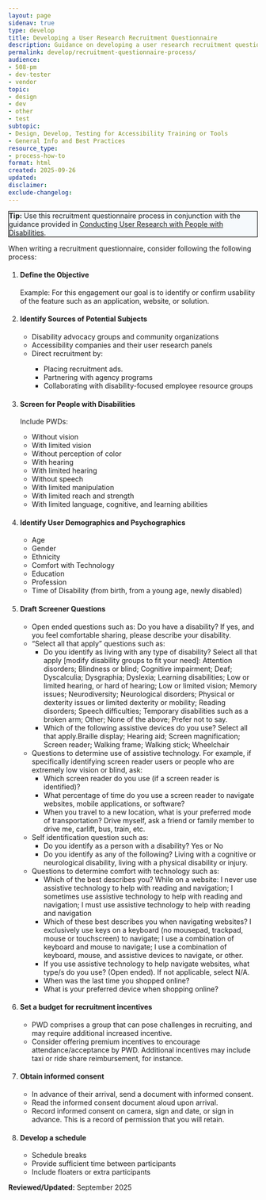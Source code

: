 ```yaml
---
layout: page
sidenav: true
type: develop
title: Developing a User Research Recruitment Questionnaire 
description: Guidance on developing a user research recruitment questionnaire to ensure inclusive participation and accessibility in ICT testing.
permalink: develop/recruitment-questionnaire-process/
audience: 
- 508-pm
- dev-tester
- vendor
topic: 
- design
- dev
- other
- test
subtopic: 
- Design, Develop, Testing for Accessibility Training or Tools
- General Info and Best Practices
resource_type: 
- process-how-to
format: html
created: 2025-09-26
updated: 
disclaimer: 
exclude-changelog: 
---
```

<div class="grid-col-12 border-base radius-lg padding-1" style="border: 1px solid black; background-color: #f5f9fc;">
    <strong>Tip:</strong> Use this recruitment questionnaire process in conjunction with the guidance provided in  <a href="{{site.baseurl}}/develop/usability-testing-with-people-with-disabilities/">Conducting User Research with People with Disabilities</a>.
</div>

When writing a recruitment questionnaire, consider following the following process: 

<ol class="usa-process-list">
  <li class="usa-process-list__item">
    <h4 class="usa-process-list__heading">Define the Objective</h4>
    <div class="margin-top-05">
      Example: For this engagement our goal is to identify or confirm usability of the feature such as an application, website, or solution. </li>
    </div>
</li>
  <li class="usa-process-list__item">
    <h4 class="usa-process-list__heading">Identify Sources of Potential Subjects</h4>
    <div class="margin-top-05">
      <ul>
        <li>Disability advocacy groups and community organizations
</li>
        <li>Accessibility companies and their user research panels
</li>
      <li> Direct recruitment by:</li> 
      <ul>
         <li>Placing recruitment ads.</li>
            <li>Partnering with agency programs</li>
            <li>Collaborating with disability-focused employee resource groups</li>
              </ul>
          </ul>
    </div>
  </li>

  <li class="usa-process-list__item">
    <h4 class="usa-process-list__heading">Screen for People with Disabilities</h4>
    <div class="margin-top-05">
    Include PWDs:
          <ul>
            <li>Without vision</li>
            <li>With limited vision</li>
            <li>Without perception of color</li>
            <li>With hearing</li>    
            <li>With limited hearing</li>
            <li>Without speech</li>
            <li>With limited manipulation</li>
            <li>With limited reach and strength</li>
            <li>With limited language, cognitive, and learning abilities</li>
          </ul>
    </div>
  </li>

  <li class="usa-process-list__item">
    <h4 class="usa-process-list__heading">Identify User Demographics and Psychographics</h4>
    <div class="margin-top-05">
      <ul>
        <li>Age</li>
        <li>Gender</li>
        <li>Ethnicity</li>
        <li>Comfort with Technology</li>
        <li>Education</li>
        <li>Profession</li>
        <li>Time of Disability (from birth, from a young age, newly disabled)</li>
          </ul>
    </div>
  </li>

  <li class="usa-process-list__item">
    <h4 class="usa-process-list__heading">Draft Screener Questions</h4>
    <div class="margin-top-05">
      <ul>
        <li>Open ended questions such as: Do you have a disability? If yes, and you feel comfortable sharing, please describe your disability.</li>
        <li>“Select all that apply” questions such as:
          <ul>
            <li>Do you identify as living with any type of disability? Select all that apply [modify disability groups to fit your need]: Attention disorders; Blindness or blind; Cognitive impairment; Deaf; Dyscalculia; Dysgraphia; Dyslexia; Learning disabilities; Low or limited hearing, or hard of hearing; Low or limited vision; Memory issues; Neurodiversity; Neurological disorders; Physical or dexterity issues or limited dexterity or mobility; Reading disorders; Speech difficulties; Temporary disabilities such as a broken arm; Other; None of the above; Prefer not to say. </li>
            <li>Which of the following assistive devices do you use? Select all that apply.Braille display; Hearing aid; Screen magnification; Screen reader; Walking frame; Walking stick; Wheelchair </li>
          </ul>
        </li> 
        <li> Questions to determine use of assistive technology. For example, if specifically identifying screen reader users or people who are extremely low vision or blind, ask: 
          <ul>
            <li>Which screen reader do you use (if a screen reader is identified)? </li> 
            <li>What percentage of time do you use a screen reader to navigate websites, mobile applications, or software? </li>
            <li>When you travel to a new location, what is your preferred mode of transportation? Drive myself, ask a friend or family member to drive me, carlift, bus, train, etc.</li> 
          </ul>
        </li>
        <li> Self identification question such as:
          <ul>
            <li> Do you identify as a person with a disability? Yes or No </li>
            <li>Do you identify as any of the following? Living with a cognitive or neurological disability, living with a physical disability or injury.</li> 
          </ul>
        </li>
        <li>Questions to determine comfort with technology such as:
          <ul>
            <li>Which of the best describes you? While on a website: I never use assistive technology to help with reading and navigation; I sometimes use assistive technology to help with reading and navigation; I must use assistive technology to help with reading and navigation </li>
            <li>Which of these best describes you when navigating websites? I exclusively use keys on a keyboard (no mousepad, trackpad, mouse or touchscreen) to navigate; I use a combination of keyboard and mouse to navigate; I use a combination of keyboard, mouse, and assistive devices to navigate, or other. </li>
            <li>If you use assistive technology to help navigate websites, what type/s do you use? (Open ended). If not applicable, select N/A.</li>
            <li>When was the last time you shopped online? </li>
            <li>What is your preferred device when shopping online?</li>
          </ul>
        </li>
      </ul>
    </div>
  </li>
  <li class="usa-process-list__item">
    <h4 class="usa-process-list__heading">Set a budget for recruitment incentives</h4>
    <div class="margin-top-05">
      <ul>
        <li>PWD comprises a group that can pose challenges in recruiting, and may require additional increased incentive.</li>
        <li>Consider offering premium incentives to encourage attendance/acceptance by PWD. Additional incentives may include taxi or ride share reimbursement, for instance.</li>
</ul>
</div>
</li>
<li class="usa-process-list__item">
    <h4 class="usa-process-list__heading">Obtain informed consent</h4>
    <div class="margin-top-05">
      <ul>
        <li>In advance of their arrival, send a document with informed consent.</li>
        <li>Read the informed consent document aloud upon arrival. </li>
        <li> Record informed consent on camera, sign and date, or sign in advance. This is a record of permission that you will retain. </li>
</ul>
</div>
</li>
<li class="usa-process-list__item">
    <h4 class="usa-process-list__heading">Develop a schedule</h4>
    <div class="margin-top-05">
      <ul>
        <li>Schedule breaks</li>
        <li>Provide sufficient time between participants </li>
        <li>Include floaters or extra participants</li>
</ul>  
</div>
</li>
</ol>

<strong>Reviewed/Updated:</strong> September 2025